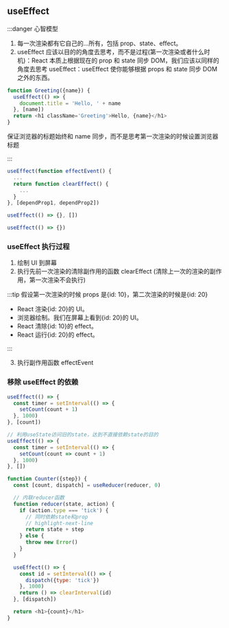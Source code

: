 ## useEffect

:::danger 心智模型

1. 每一次渲染都有它自己的…所有，包括 prop、state、effect。
2. useEffect 应该以目的的角度去思考，而不是过程(第一次渲染或者什么时机)：React 本质上根据现在的 prop 和 state 同步 DOM，我们应该以同样的角度去思考 useEffect：useEffect 使你能够根据 props 和 state 同步 DOM 之外的东西。

```javascript
function Greeting({name}) {
  useEffect(() => {
    document.title = 'Hello, ' + name
  }, [name])
  return <h1 className='Greeting'>Hello, {name}</h1>
}
```

保证浏览器的标题始终和 name 同步，而不是思考第一次渲染的时候设置浏览器标题

:::

```javascript title="基本用法"
useEffect(function effectEvent() {
  ...
  return function clearEffect() {
    ...
  }
}, [dependProp1, dependProp2])
```

```javascript title="设置空的依赖：代表不需要同步任何prop和state，所以始终只会执行一次"
useEffect(() => {}, [])
```

```javascript title="没有设置依赖：默认代表依赖所有的prop和state，所以每次渲染都会执行"
useEffect(() => {})
```

### useEffect 执行过程

1. 绘制 UI 到屏幕
2. 执行先前一次渲染的清除副作用的函数 clearEffect (清除上一次的渲染的副作用，第一次渲染不会执行)

:::tip
假设第一次渲染的时候 props 是{id: 10}，第二次渲染的时候是{id: 20}

- React 渲染{id: 20}的 UI。
- 浏览器绘制。我们在屏幕上看到{id: 20}的 UI。
- React 清除{id: 10}的 effect。
- React 运行{id: 20}的 effect。

:::

3. 执行副作用函数 effectEvent

### 移除 useEffect 的依赖

```javascript title="1、让useEffect自给自足"
useEffect(() => {
  const timer = setInterval(() => {
    setCount(count + 1)
  }, 1000)
}, [count])

// 利用useState访问旧的state，达到不直接依赖state的目的
useEffect(() => {
  const timer = setInterval(() => {
    setCount(count => count + 1)
  }, 1000)
}, [])
```

```javascript title="2、虽然reducer函数每次都在渲染时重新生成，但是state参数的值始终是执行时最新的"
function Counter({step}) {
  const [count, dispatch] = useReducer(reducer, 0)

  // 内联reducer函数
  function reducer(state, action) {
    if (action.type === 'tick') {
      // 同时依赖state和prop
      // highlight-next-line
      return state + step
    } else {
      throw new Error()
    }
  }

  useEffect(() => {
    const id = setInterval(() => {
      dispatch({type: 'tick'})
    }, 1000)
    return () => clearInterval(id)
  }, [dispatch])

  return <h1>{count}</h1>
}
```
